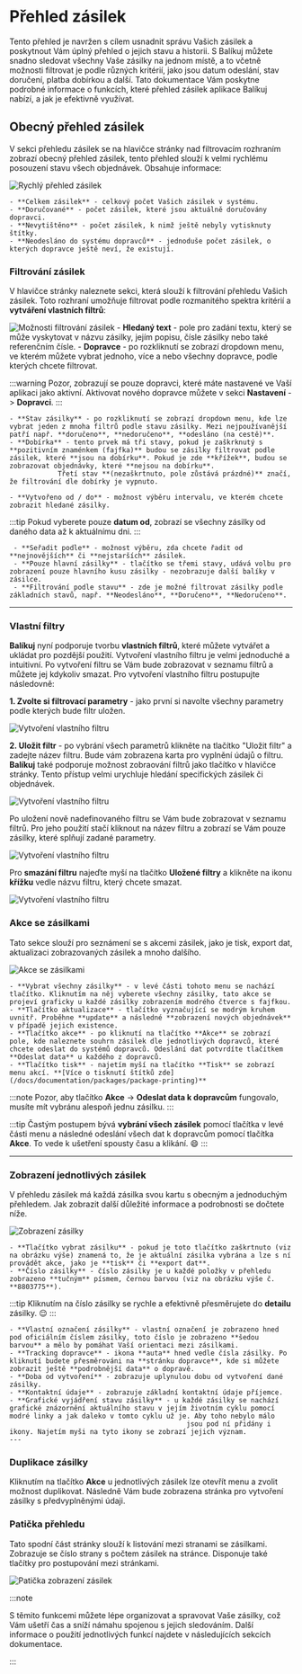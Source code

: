 ﻿---
sidebar_position: 1
---

# Přehled zásilek
Tento přehled je navržen s cílem usnadnit správu Vašich zásilek a poskytnout Vám úplný přehled o jejich stavu a historii.
S Balíkuj můžete snadno sledovat všechny Vaše zásilky na jednom místě, a to včetně možnosti filtrovat je podle různých kritérií,
jako jsou datum odeslání, stav doručení, platba dobírkou a další. Tato dokumentace Vám poskytne podrobné informace o funkcích, které přehled zásilek aplikace Balíkuj nabízí, a jak je efektivně využívat.
## Obecný přehled zásilek

V sekci přehledu zásilek se na hlavičce stránky nad filtrovacím rozhraním zobrazí obecný přehled zásilek, tento přehled slouží k velmi rychlému posouzení stavu všech objednávek. Obsahuje informace: 

![Rychlý přehled zásilek](/img/package/overview/overview.png)

	- **Celkem zásilek** - celkový počet Vašich zásilek v systému.
	- **Doručované** - počet zásilek, které jsou aktuálně doručovány dopravci.
	- **Nevytištěno** - počet zásilek, k nimž ještě nebyly vytisknuty štítky.
	- **Neodesláno do systému dopravců** - jednoduše počet zásilek, o kterých dopravce ještě neví, že existují.


### Filtrování zásilek
V hlavičce stránky naleznete sekci, která slouží k filtrování přehledu Vašich zásilek. Toto rozhraní umožňuje filtrovat podle rozmanitého spektra kritérií a **vytváření vlastních filtrů**:

![Možnosti filtrování zásilek](/img/package/overview/filters.png)
	- **Hledaný text** - pole pro zadání textu, který se může vyskytovat v názvu zásilky, jejím popisu, čísle zásilky nebo také referenčním čísle.
	- **Dopravce** - po rozkliknutí se zobrazí dropdown menu, ve kterém můžete vybrat jednoho, více a nebo všechny dopravce, podle kterých chcete filtrovat.

:::warning
	Pozor, zobrazují se pouze dopravci, které máte nastavené ve Vaší aplikaci jako aktivní. Aktivovat nového dopravce můžete v sekci **Nastavení** -> **Dopravci**.
:::

	- **Stav zásilky** - po rozkliknutí se zobrazí dropdown menu, kde lze vybrat jeden z mnoha filtrů podle stavu zásilky. Mezi nejpoužívanější patří např. **doručeno**, **nedoručeno**, **odesláno (na cestě)**.
	- **Dobírka** - tento prvek má tři stavy, pokud je zaškrknutý s **pozitivním znaménkem (fajfka)** budou se zásilky filtrovat podle zásilek, které **jsou na dobírku**. Pokud je zde **křížek**, budou se zobrazovat objednávky, které **nejsou na dobírku**.
				Třetí stav **(nezaškrtnuto, pole zůstává prázdné)** značí, že filtrování dle dobírky je vypnuto.
	
	- **Vytvořeno od / do** - možnost výběru intervalu, ve kterém chcete zobrazit hledané zásilky.

:::tip
	Pokud vyberete pouze **datum od**, zobrazí se všechny zásilky od daného data až k aktuálnímu dni.
:::
	 
	 - **Seřadit podle** - možnost výběru, zda chcete řadit od **nejnovějších** či **nejstarších** zásilek.
	 - **Pouze hlavní zásilky** - tlačítko se třemi stavy, udává volbu pro zobrazení pouze hlavního kusu zásilky - nezobrazuje další balíky v zásilce.
	 - **Filtrování podle stavu** - zde je možné filtrovat zásilky podle základních stavů, např. **Neodesláno**, **Doručeno**, **Nedoručeno**.

---

### Vlastní filtry

**Balíkuj** nyní podporuje tvorbu **vlastních filtrů**, které můžete vytvářet a ukládat pro pozdější použití. Vytvoření vlastního filtru je velmi jednoduché a intuitivní. Po vytvoření filtru se Vám bude zobrazovat v seznamu filtrů a můžete jej kdykoliv smazat. Pro vytvoření vlastního filtru postupujte následovně: 

**1. Zvolte si filtrovací parametry** - jako první si navolte všechny parametry podle kterých bude filtr uložen.

![Vytvoření vlastního filtru](/img/package/overview/custom-filter-choose.png)

**2. Uložit filtr** - po vybrání všech parametrů klikněte na tlačítko "Uložit filtr" a zadejte název filtru. Bude vám zobrazena karta pro vyplnění údajů o filtru. **Balíkuj** také podporuje možnost zobraování filtrů jako tlačítko v hlavičce stránky. Tento přístup velmi urychluje hledání specifických zásilek či objednávek.

![Vytvoření vlastního filtru](/img/package/overview/filter-create.png)

Po uložení nově nadefinovaného filtru se Vám bude zobrazovat v seznamu filtrů. Pro jeho použití stačí kliknout na název filtru a zobrazí se Vám pouze zásilky, které splňují zadané parametry.

![Vytvoření vlastního filtru](/img/package/overview/custom-filter-added.png)


Pro **smazání filtru** najeďte myší na tlačítko **Uložené filtry** a klikněte na ikonu **křížku** vedle názvu filtru, který chcete smazat.

![Vytvoření vlastního filtru](/img/package/overview/custom-filter-delete.png)

### Akce se zásilkami
Tato sekce slouží pro seznámení se s akcemi zásilek, jako je tisk, export dat, aktualizaci zobrazovaných zásilek a mnoho dalšího.


![Akce se zásilkami](/img/package/overview/filter-actions.png)


	- **Vybrat všechny zásilky** - v levé části tohoto menu se nachází tlačítko. Kliknutím na něj vyberete všechny zásilky, tato akce se projeví graficky u každé zásilky zobrazením modrého čtverce s fajfkou.
	- **Tlačítko aktualizace** - tlačítko vyznačující se modrým kruhem uvnitř. Proběhne **update** a následné **zobrazení nových objednávek** v případě jejich existence.
	- **Tlačítko akce** - po kliknutí na tlačítko **Akce** se zobrazí pole, kde naleznete souhrn zásilek dle jednotlivých dopravců, které chcete odeslat do systémů dopravců. Odeslání dat potvrdíte tlačítkem **Odeslat data** u každého z dopravců.
	- **Tlačítko tisk** - najetím myší na tlačítko **Tisk** se zobrazí menu akcí. **[Více o tisknutí štítků zde](/docs/documentation/packages/package-printing)**

:::note
Pozor, aby tlačítko **Akce** -> **Odeslat data k dopravcům** fungovalo, musíte mít vybránu alespoň jednu zásilku.
:::

:::tip
Častým postupem bývá **vybrání všech zásilek** pomocí tlačítka v levé části menu a následné odeslání všech dat k dopravcům pomocí tlačítka **Akce**. To vede k ušetření spousty času a klikání. :smile:
:::




---

### Zobrazení jednotlivých zásilek
V přehledu zásilek má každá zásilka svou kartu s obecným a jednoduchým přehledem. Jak zobrazit další důležité informace a podrobnosti se dočtete níže.

![Zobrazení zásilky](/img/package/overview/package-single.png)

	- **Tlačítko vybrat zásilku** - pokud je toto tlačítko zaškrtnuto (viz na obrázku výše) znamená to, že je aktuální zásilka vybrána a lze s ní provádět akce, jako je **tisk** či **export dat**.
	- **Číslo zásilky** - číslo zásilky je u každé položky v přehledu zobrazeno **tučným** písmem, černou barvou (viz na obrázku výše č. **8803775**).
	
:::tip
	Kliknutím na číslo zásilky se rychle a efektivně přesměrujete do **detailu** zásilky. :relieved:
:::
	
	- **Vlastní označení zásilky** - vlastní označení je zobrazeno hned pod oficiálním číslem zásilky, toto číslo je zobrazeno **šedou barvou** a mělo by pomáhat Vaší orientaci mezi zásilkami.
	- **Tracking dopravce** - ikona **auta** hned vedle čísla zásilky. Po kliknutí budete přesměrováni na **stránku dopravce**, kde si můžete zobrazit ještě **podrobnější data** o dopravě.
	- **Doba od vytvoření** - zobrazuje uplynulou dobu od vytvoření dané zásilky.
	- **Kontaktní údaje** - zobrazuje základní kontaktní údaje příjemce.
	- **Grafické vyjádření stavu zásilky** - u každé zásilky se nachází grafické znázornění aktuálního stavu v jejím životním cyklu pomocí modré linky a jak daleko v tomto cyklu už je. Aby toho nebylo málo 
												jsou pod ní přidány i ikony. Najetím myši na tyto ikony se zobrazí jejich význam.												
	---


### Duplikace zásilky
Kliknutím na tlačítko **Akce** u jednotlivých zásilek lze otevřít menu a zvolit možnost duplikovat. Následně Vám bude zobrazena stránka pro vytvoření zásilky s předvyplněnými údaji.



### Patička přehledu
Tato spodní část stránky slouží k listování mezi stranami se zásilkami. Zobrazuje se číslo strany s počtem zásilek na stránce. Disponuje také tlačítky pro postupování mezi stránkami.

![Patička zobrazení zásilek](/img/package/overview/footer-overview.png)




:::note

S těmito funkcemi můžete lépe organizovat a spravovat Vaše zásilky, což Vám ušetří čas a sníží námahu spojenou s jejich sledováním. Další informace o použití jednotlivých funkcí najdete v následujících sekcích dokumentace.

:::





